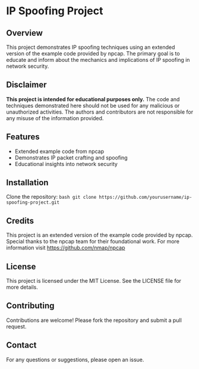 # IP Spoofing Project

## Overview
This project demonstrates IP spoofing techniques using an extended version of the example code provided by npcap. The primary goal is to educate and inform about the mechanics and implications of IP spoofing in network security.

## Disclaimer
**This project is intended for educational purposes only.** The code and techniques demonstrated here should not be used for any malicious or unauthorized activities. The authors and contributors are not responsible for any misuse of the information provided.

## Features
- Extended example code from npcap
- Demonstrates IP packet crafting and spoofing
- Educational insights into network security

## Installation
Clone the repository:
    ```bash
    git clone https://github.com/yourusername/ip-spoofing-project.git
    ```
## Credits
This project is an extended version of the example code provided by npcap. Special thanks to the npcap team for their foundational work. For more information visit https://github.com/nmap/npcap

## License
This project is licensed under the MIT License. See the LICENSE file for more details.

## Contributing
Contributions are welcome! Please fork the repository and submit a pull request.

## Contact
For any questions or suggestions, please open an issue.
